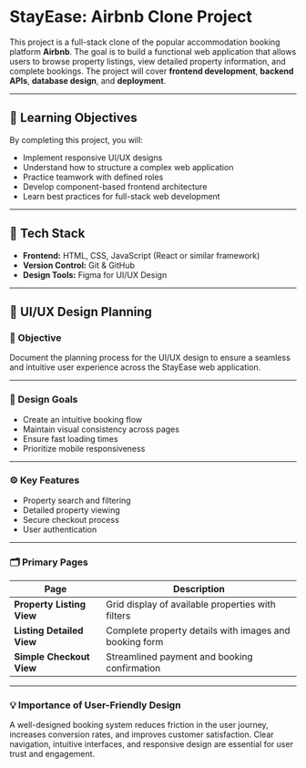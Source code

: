 # StayEase: Airbnb Clone Project

This project is a full-stack clone of the popular accommodation booking platform **Airbnb**. The goal is to build a functional web application that allows users to browse property listings, view detailed property information, and complete bookings. The project will cover **frontend development**, **backend APIs**, **database design**, and **deployment**.

---

## 🎯 Learning Objectives

By completing this project, you will:

- Implement responsive UI/UX designs
- Understand how to structure a complex web application
- Practice teamwork with defined roles
- Develop component-based frontend architecture
- Learn best practices for full-stack web development

---

## 🧰 Tech Stack

- **Frontend:** HTML, CSS, JavaScript (React or similar framework)  
- **Version Control:** Git & GitHub  
- **Design Tools:** Figma for UI/UX Design


---

## 🎨 UI/UX Design Planning

### 🧭 Objective
Document the planning process for the UI/UX design to ensure a seamless and intuitive user experience across the StayEase web application.

---

### 🎯 Design Goals
- Create an intuitive booking flow  
- Maintain visual consistency across pages  
- Ensure fast loading times  
- Prioritize mobile responsiveness  

---

### ⚙️ Key Features
- Property search and filtering  
- Detailed property viewing  
- Secure checkout process  
- User authentication  

---

### 🗂️ Primary Pages

| **Page** | **Description** |
|-----------|------------------|
| **Property Listing View** | Grid display of available properties with filters |
| **Listing Detailed View** | Complete property details with images and booking form |
| **Simple Checkout View** | Streamlined payment and booking confirmation |

---

### 💡 Importance of User-Friendly Design
A well-designed booking system reduces friction in the user journey, increases conversion rates, and improves customer satisfaction. Clear navigation, intuitive interfaces, and responsive design are essential for user trust and engagement.
